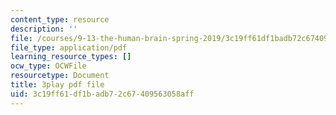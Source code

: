 ```yaml
---
content_type: resource
description: ''
file: /courses/9-13-the-human-brain-spring-2019/3c19ff61df1badb72c67409563058aff_otriwYhNtm0.pdf
file_type: application/pdf
learning_resource_types: []
ocw_type: OCWFile
resourcetype: Document
title: 3play pdf file
uid: 3c19ff61-df1b-adb7-2c67-409563058aff
---
```

